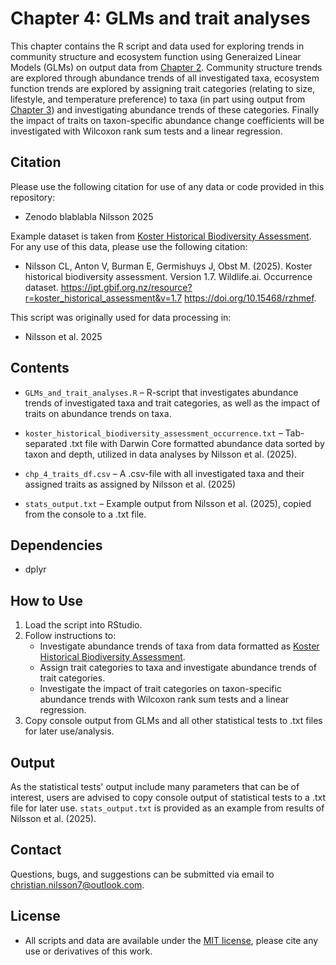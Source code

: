 # Chapter 4: GLMs and trait analyses  

This chapter contains the R script and data used for exploring trends in community structure and ecosystem function using Generaized Linear Models (GLMs) on output data from [Chapter 2](https://github.com/ShrimpFather7/Koster_Deep-Learning_Ecology/tree/main/chapter2 "Chapter 2 – Annotations to GBIF data"). Community structure trends are explored through abundance trends of all investigated taxa, ecosystem function trends are explored by assigning trait categories (relating to size, lifestyle, and temperature preference) to taxa (in part using output from [Chapter 3](https://github.com/ShrimpFather7/Koster_Deep-Learning_Ecology/tree/main/chapter3 "Chapter 3 – Depth exploration and temp assignments")) and investigating abundance trends of these categories. Finally the impact of traits on taxon-specific abundance change coefficients will be investigated with Wilcoxon rank sum tests and a linear regression.

## **Citation**
Please use the following citation for use of any data or code provided in this repository:
- Zenodo blablabla Nilsson 2025

Example dataset is taken from [Koster Historical Biodiversity Assessment](https://doi.org/10.15468/rzhmef "GBIF – Koster Historical Biodiversity Assessment"). For any use of this data, please use the following citation:
- Nilsson CL, Anton V, Burman E, Germishuys J, Obst M. (2025). Koster historical biodiversity assessment. Version 1.7. Wildlife.ai. Occurrence dataset. https://ipt.gbif.org.nz/resource?r=koster_historical_assessment&v=1.7 https://doi.org/10.15468/rzhmef.

This script was originally used for data processing in:
- Nilsson et al. 2025

## **Contents**  
- `GLMs_and_trait_analyses.R` – R-script that investigates abundance trends of investigated taxa and trait categories, as well as the impact of traits on abundance trends on taxa.

- `koster_historical_biodiversity_assessment_occurrence.txt` – Tab-separated .txt file with Darwin Core formatted abundance data sorted by taxon and depth, utilized in data analyses by Nilsson et al. (2025).

- `chp_4_traits_df.csv` – A .csv-file with all investigated taxa and their assigned traits as assigned by Nilsson et al. (2025)

- `stats_output.txt` – Example output from Nilsson et al. (2025), copied from the console to a .txt file.

## **Dependencies**
- dplyr

## **How to Use**  
1. Load the script into RStudio.
2. Follow instructions to:
    - Investigate abundance trends of taxa from data formatted as [Koster Historical Biodiversity Assessment](https://doi.org/10.15468/rzhmef "GBIF – Koster Historical Biodiversity Assessment").
    - Assign trait categories to taxa and investigate abundance trends of trait categories.
    - Investigate the impact of trait categories on taxon-specific abundance trends with Wilcoxon rank sum tests and a linear regression.
3. Copy console output from GLMs and all other statistical tests to .txt files for later use/analysis.

## **Output**
As the statistical tests' output include many parameters that can be of interest, users are advised to copy console output of statistical tests to a .txt file for later use. `stats_output.txt` is provided as an example from results of Nilsson et al. (2025).

## **Contact**
Questions, bugs, and suggestions can be submitted via email to christian.nilsson7@outlook.com.

## **License**
- All scripts and data are available under the [MIT license](https://mit-license.org/), please cite any use or derivatives of this work.
